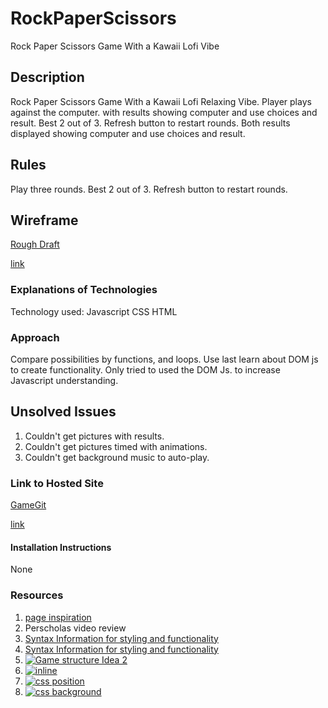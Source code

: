 <!-- @format -->

# RockPaperScissors

Rock Paper Scissors Game With a Kawaii Lofi Vibe

## Description

Rock Paper Scissors Game With a Kawaii Lofi Relaxing Vibe.
Player plays against the computer. with results showing computer and use choices and result. Best 2 out of 3. Refresh button to restart rounds. Both results displayed showing computer and use choices and result.

## Rules

Play three rounds.
Best 2 out of 3.
Refresh button to restart rounds.

## Wireframe

[Rough Draft](https://www.justinmind.com/usernote/tests/71323744/71324047/71324049/index.html)

<a href="https://www.justinmind.com/usernote/tests/71323744/71324047/71324049/index.html">link</a>


### Explanations of Technologies

Technology used: Javascript CSS HTML

### Approach

Compare possibilities by functions, and loops.
Use last learn about DOM js to create functionality.
Only tried to used the DOM Js. to increase Javascript understanding.

## Unsolved Issues

1. Couldn't get pictures with results.
2. Couldn't get pictures timed with animations.
3. Couldn't get background music to auto-play.

### Link to Hosted Site


[GameGit](https://gullahgeechee.github.io/RockPaperScissors/)

<a href="https://gullahgeechee.github.io/RockPaperScissors/">link</a>

#### Installation Instructions

None

### Resources

1. [page inspiration](https://www.pinterest.com/search/pins/?q=kawaii%20aesthetic%20pink&rs=typed&term_meta[]=kawaii%7Ctyped&term_meta[]=aesthetic%7Ctyped&term_meta[]=pink%7Ctyped)
3. Perscholas video review
4. [Syntax Information for styling and functionality](https://www.pinterest.com/search/pins/?q=kawaii%20aesthetic%20pink&rs=typed&term_meta[]=kawaii%7Ctyped&term_meta[]=aesthetic%7Ctyped&term_meta[]=pink%7Ctyped)
5. [Syntax Information for styling and functionality](https://www.w3schools.com/html/default.asp)
6. [![Game structure Idea 2](https://www.youtube.com/watch?v=qWPtKtYEsN4)](https://www.youtube.com/watch?v=qWPtKtYEsN4)
7. [![inline](https://www.youtube.com/watch?v=x_i2gga-sYg&t=132s)](https://www.youtube.com/watch?v=gD3G67oPg-w )
8. [![css position](https://www.youtube.com/watch?v=gD3G67oPg-w)](https://www.youtube.com/watch?v=x_i2gga-sYg&t=132s)
9. [![css background ](https://www.youtube.com/watch?v=dr1y4m7iEoU&t=604s)](https://www.youtube.com/watch?v=dr1y4m7iEoU&t=604s)